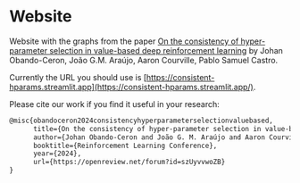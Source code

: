 # Website

Website with the graphs from the paper [On the consistency of hyper-parameter selection in value-based deep reinforcement learning](https://arxiv.org/abs/2406.17523) by Johan Obando-Ceron, João G.M. Araújo, Aaron Courville, Pablo Samuel Castro. 

Currently the URL you should use is [https://consistent-hparams.streamlit.app](https://consistent-hparams.streamlit.app/).

Please cite our work if you find it useful in your research:
```latex
@misc{obandoceron2024consistencyhyperparameterselectionvaluebased,
      title={On the consistency of hyper-parameter selection in value-based deep reinforcement learning}, 
      author={Johan Obando-Ceron and João G. M. Araújo and Aaron Courville and Pablo Samuel Castro},
      booktitle={Reinforcement Learning Conference},
      year={2024},
      url={https://openreview.net/forum?id=szUyvvwoZB}
}
```
